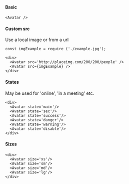 #### Basic
```
<Avatar />
```

#### Custom src
Use a local image or from a url
```
const imgExample = require ('./example.jpg');

<div>
  <Avatar src='http://placeimg.com/200/200/people' />
  <Avatar src={imgExample} />
</div>
```

#### States
May be used for 'online', 'in a meeting' etc.
```
<div>
  <Avatar state='main'/>
  <Avatar state='sec'/>
  <Avatar state='success'/>
  <Avatar state='danger'/>
  <Avatar state='warning'/>
  <Avatar state='disable'/>
</div>
```

#### Sizes
```
<div>
  <Avatar size='xs'/>
  <Avatar size='sm'/>
  <Avatar size='md'/>
  <Avatar size='lg'/>
</div>
```